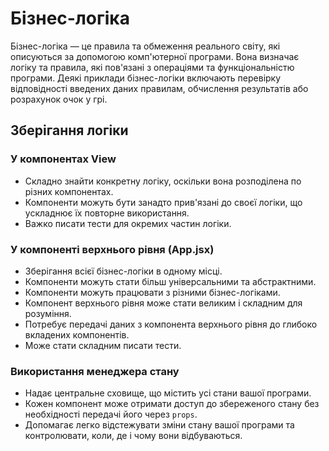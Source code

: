 # Бізнес-логіка

Бізнес-логіка — це правила та обмеження реального світу, які описуються за допомогою комп'ютерної програми. Вона визначає логіку та правила, які пов'язані з операціями та функціональністю програми. Деякі приклади бізнес-логіки включають перевірку відповідності введених даних правилам, обчислення результатів або розрахунок очок у грі.

## Зберігання логіки

### У компонентах View

-   Складно знайти конкретну логіку, оскільки вона розподілена по різних компонентах.
-   Компоненти можуть бути занадто прив'язані до своєї логіки, що ускладнює їх повторне використання.
-   Важко писати тести для окремих частин логіки.

### У компоненті верхнього рівня (App.jsx)

-   Зберігання всієї бізнес-логіки в одному місці.
-   Компоненти можуть стати більш універсальними та абстрактними.
-   Компоненти можуть працювати з різними бізнес-логіками.
-   Компонент верхнього рівня може стати великим і складним для розуміння.
-   Потребує передачі даних з компонента верхнього рівня до глибоко вкладених компонентів.
-   Може стати складним писати тести.

### Використання менеджера стану

-   Надає центральне сховище, що містить усі стани вашої програми.
-   Кожен компонент може отримати доступ до збереженого стану без необхідності передачі його через `props`.
-   Допомагає легко відстежувати зміни стану вашої програми та контролювати, коли, де і чому вони відбуваються.
